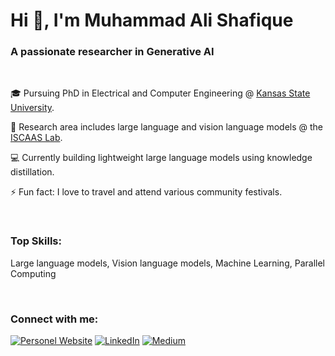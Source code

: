 <h1>Hi 👋, I'm Muhammad Ali Shafique</h1>
<h3>A passionate researcher in Generative AI</h3>

<!--
**alishafique3/alishafique3** is a ✨ _special_ ✨ repository because its `README.md` (this file) appears on your GitHub profile.

Here are some ideas to get you started:

- 🔭 I’m currently working on ...
- 🌱 I’m currently learning ...
- 👯 I’m looking to collaborate on ...
- 🤔 I’m looking for help with ...
- 💬 Ask me about ...
- 📫 How to reach me: ...
- 😄 Pronouns: ...
- ⚡ Fun fact: ...
-->

<br>

🎓 Pursuing PhD in Electrical and Computer Engineering @ [Kansas State University](https://www.k-state.edu/home/).

📖 Research area includes large language and vision language models @ the [ISCAAS Lab](https://people.cs.ksu.edu/~amunir/lab/).

💻 Currently building lightweight large language models using knowledge distillation.



⚡ Fun fact: I love to travel and attend various community festivals.

<br>

<h3 align="left">Top Skills:</h3>
<p align="left">
  Large language models, Vision language models, Machine Learning, Parallel Computing
</p>

<br>

<h3 align="left">Connect with me:</h3>
<p align="left">
  <a href="https://alishafique3.github.io/"><img src="https://img.shields.io/badge/website-000000?style=for-the-badge&logo=About.me&logoColor=white" alt="Personel Website"></a>
<a href="https://www.linkedin.com/in/alishafique3/"><img src="https://img.shields.io/badge/LinkedIn-0077B5?style=for-the-badge&logo=linkedin&logoColor=white" alt="LinkedIn"></a>
  <a href="https://medium.com/@alishafique3"><img src="https://img.shields.io/badge/Medium-12100E?style=for-the-badge&logo=medium&logoColor=white" alt="Medium"></a>
  
</p>

